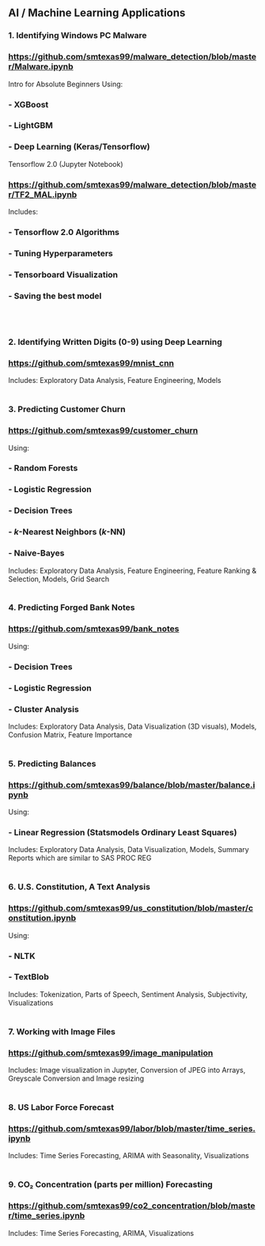 
## AI / Machine Learning Applications

### 1. Identifying Windows PC Malware
###     https://github.com/smtexas99/malware_detection/blob/master/Malware.ipynb
Intro for Absolute Beginners Using:
###    - XGBoost
###    - LightGBM
###    - Deep Learning (Keras/Tensorflow)

Tensorflow 2.0 (Jupyter Notebook)
### https://github.com/smtexas99/malware_detection/blob/master/TF2_MAL.ipynb
Includes:
###    - Tensorflow 2.0 Algorithms
###    - Tuning Hyperparameters
###    - Tensorboard Visualization
###    - Saving the best model
<br></br>
### 2. Identifying Written Digits (0-9) using Deep Learning
###     https://github.com/smtexas99/mnist_cnn
Includes: Exploratory Data Analysis, Feature Engineering, Models
<br></br>
### 3. Predicting Customer Churn
###     https://github.com/smtexas99/customer_churn
Using:
###    - Random Forests
###    - Logistic Regression
###    - Decision Trees
###    - <i>k</i>-Nearest Neighbors (<i>k</i>-NN)
###    - Naive-Bayes
Includes: Exploratory Data Analysis, Feature Engineering, Feature Ranking & Selection, Models, Grid Search
<br></br>
### 4. Predicting Forged Bank Notes
###     https://github.com/smtexas99/bank_notes
Using:
  ###   - Decision Trees
  ###   - Logistic Regression
  ###   - Cluster Analysis
Includes: Exploratory Data Analysis, Data Visualization (3D visuals), Models, Confusion Matrix, Feature Importance
<br></br>
### 5. Predicting Balances
###     https://github.com/smtexas99/balance/blob/master/balance.ipynb
Using:
  ###   - Linear Regression (Statsmodels Ordinary Least Squares)
Includes: Exploratory Data Analysis, Data Visualization, Models, Summary Reports which are similar to SAS PROC REG
<br></br>
### 6. U.S. Constitution, A Text Analysis
###    https://github.com/smtexas99/us_constitution/blob/master/constitution.ipynb
Using:
  ###   - NLTK
  ###   - TextBlob
Includes: Tokenization, Parts of Speech, Sentiment Analysis, Subjectivity, Visualizations
<br></br>
### 7. Working with Image Files
###    https://github.com/smtexas99/image_manipulation
Includes: Image visualization in Jupyter, Conversion of JPEG into Arrays, Greyscale Conversion and Image resizing
<br></br>

### 8. US Labor Force Forecast
###    https://github.com/smtexas99/labor/blob/master/time_series.ipynb
Includes: Time Series Forecasting, ARIMA with Seasonality, Visualizations
<br></br>

### 9. CO₂ Concentration (parts per million) Forecasting
###    https://github.com/smtexas99/co2_concentration/blob/master/time_series.ipynb
Includes: Time Series Forecasting, ARIMA, Visualizations
